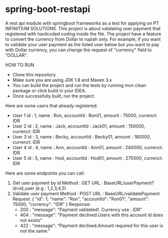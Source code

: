 # spring-boot-restapi
A rest api module with springboot frameworks as a test for applying on PT INFINITIUM SOLUTIONS.
This project is about validating user payment that registered with hardcoded coding inside the file. The project have a feature to convert the currency from Dollar to rupiah only. For example, if you want to validate your user payment as the listed user below but you want to pay with Dollar currency, you can change the request of "currency" field to "DOLLAR".

HOW TO RUN 
- Clone this repository
- Make sure you are using JDK 1.8 and Maven 3.x
- You can build the project and run the tests by running mvn clean package or click build in your IDEA.
- Once successfully built, run the project.


Here are some users that already registered:
- User 1
  id : 1, name : Ron, accountId : Ron01, amount : 75000, currenct: IDR
- User 2
  id : 2, name : Jack, accountId : Jack01, amount : 150000, currenct: IDR
- User 3
  id : 3, name : Becky, accountId : Becky01, amount : 180000, currenct: IDR
- User 4
  id : 4, name : Ann, accountId : Ann01, amount : 240000, currenct: IDR
- User 5
  id : 5, name : Hod, accountId : Hod01, amount : 270000, currenct: IDR

 
Here are some endpoints you can call:
1. Get user payment by id
   Method : GET
   URL    : BaseURL/userPayment?id=id_user (e.g : 1,2,3,4,5)
2. Validate user payment
   Method : POST
   URL    : BaseURL/validatePayment
   Request:
   {
    "id": 1,
    "name": "Ron",
    "accountId": "Ron01",
    "amount": 75000,
    "currency": "IDR"
   }
   Response:
   - 200 :  "message": "Payment validated!. Currency use : IDR"
   - 404 :  "message": "Payment declined.Users with this account id does not exists"
   - 422 :  "message": "Payment declined.Amount required for this user is not the same."
